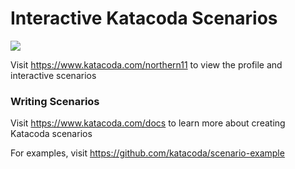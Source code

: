 # Interactive Katacoda Scenarios

[![](http://shields.katacoda.com/katacoda/northern11/count.svg)](https://www.katacoda.com/northern11 "Get your profile on Katacoda.com")

Visit https://www.katacoda.com/northern11 to view the profile and interactive scenarios

### Writing Scenarios
Visit https://www.katacoda.com/docs to learn more about creating Katacoda scenarios

For examples, visit https://github.com/katacoda/scenario-example
